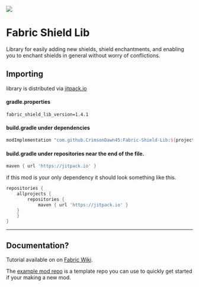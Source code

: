 [![](https://jitpack.io/v/CrimsonDawn45/Fabric-Shield-Lib.svg)](https://jitpack.io/#CrimsonDawn45/Fabric-Shield-Lib)

# Fabric Shield Lib
Library for easily adding new shields, shield enchantments, and enabling you to enchant shields in general without worry of conflictions.

## Importing
library is distributed via [jitpack.io](https://jitpack.io/#CrimsonDawn45/Fabric-Shield-Lib)

#### gradle.properties
```properties
fabric_shield_lib_version=1.4.1
```

#### **build.gradle** under dependencies
```gradle
modImplementation "com.github.CrimsonDawn45:Fabric-Shield-Lib:${project.fabric_shield_lib_version}-${project.minecraft_version}"
```

#### **build.gradle** under repositories near the end of the file.
```gradle
maven { url 'https://jitpack.io' }
```

if this mod is your only dependency it should look something like this.
```gradle
repositories {
    allprojects {
        repositories {
            maven { url 'https://jitpack.io' }
	}
    }
}
```

- - - -

## Documentation?
Tutorial available on on [Fabric Wiki](https://fabricmc.net/wiki/tutorial:shield).

The [example mod repo](https://github.com/CrimsonDawn45/Fabric-Shield-Lib-Example-Mod) is a template repo you can use to quickly get started if your making a new mod.